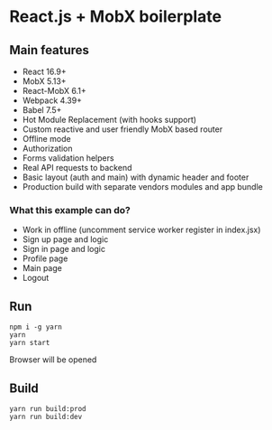 # React.js + MobX boilerplate

## Main features
- React 16.9+
- MobX 5.13+
- React-MobX 6.1+
- Webpack 4.39+
- Babel 7.5+
- Hot Module Replacement (with hooks support)
- Custom reactive and user friendly MobX based router
- Offline mode
- Authorization
- Forms validation helpers
- Real API requests to backend
- Basic layout (auth and main) with dynamic header and footer
- Production build with separate vendors modules and app bundle

### What this example can do?
- Work in offline (uncomment service worker register in index.jsx)
- Sign up page and logic
- Sign in page and logic
- Profile page
- Main page
- Logout


## Run
```
npm i -g yarn
yarn
yarn start
```
Browser will be opened

## Build
```
yarn run build:prod
yarn run build:dev
```
